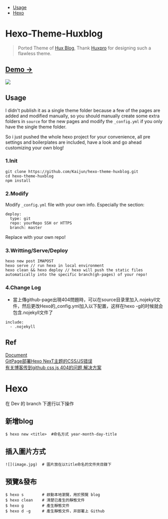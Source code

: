 * [Usage](#Usage)
* [Hexo](#Hexo)
# Hexo-Theme-Huxblog

> Ported Theme of [Hux Blog](https://github.com/Huxpro/huxpro.github.io), Thank [Huxpro](https://github.com/Huxpro) for designing such a flawless theme.

## [Demo &rarr;](http://kaijun.github.io/hexo-theme-huxblog)

![](http://huangxuan.me/img/blog-desktop.jpg)

## Usage

I didn't publish it as a single theme folder because a few of the pages are added and modified manually, so you should manually create some extra folders in `source` for the new pages and modify the `_config.yml` if you only have the single theme folder.

So i just pushed the whole hexo project for your convenience, all pre settings and boilerplates are included, have a look and go ahead customizing your own blog!

### 1.Init

```
git clone https://github.com/Kaijun/hexo-theme-huxblog.git
cd hexo-theme-huxblog
npm install
```

### 2.Modify
Modify `_config.yml` file with your own info.
Especially the section:

```
deploy:
  type: git
  repo: yourRepo SSH or HTTPS
  branch: master
```
Replace with your own repo!

### 3.Writting/Serve/Deploy

```
hexo new post IMAPOST
hexo serve // run hexo in local environment
hexo clean && hexo deploy // hexo will push the static files automatically into the specific branch(gh-pages) of your repo!
```

### 4.Change Log

-  當上傳github-page出現404問題時，可以在source目录里加入.nojekyll文件，然后更改Hexo的_config.yml加入以下配置，这样在hexo -g的时候就会包含.nojekyll文件了
```
include:
  - .nojekyll
```

## Ref
[Document](https://github.com/Huxpro/huxpro.github.io)  
[GitPage部署Hexo NexT主题的CSS/JS错误](http://awhisper.github.io/2016/11/21/GitPage-Next%E7%9A%84CSS-JS%E9%94%99%E8%AF%AF/)  
[有关博客传到github css js 404的问题 解决方案](https://github.com/iissnan/hexo-theme-next/issues/1220)  

# Hexo 
在 Dev 的 branch 下進行以下操作

## 新增blog
```
$ hexo new <title>  #命名方式 year-month-day-title
```

## 插入圖片方式
```
![](image.jpg)  # 圖片放在以title命名的文件夾目錄下

```

## 預覽&發布
```
$ hexo s		# 啟動本地瀏覽，用於預覽 blog
$ hexo clean    # 清楚已產生的靜態文件
$ hexo g        # 產生靜態文件
$ hexo d -g     # 產生靜態文件，并部署上 Github

```



